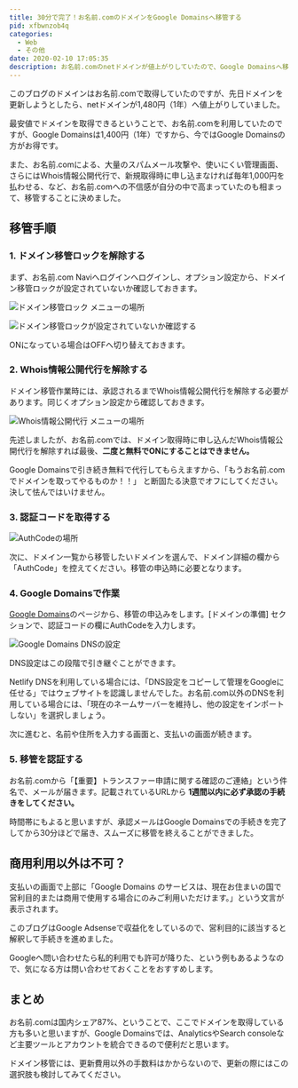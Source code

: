 ```yaml
---
title: 30分で完了！お名前.comのドメインをGoogle Domainsへ移管する
pid: xfbwnzob4q
categories:
  - Web
  - その他
date: 2020-02-10 17:05:35
description: お名前.comのnetドメインが値上がりしていたので、Google Domainsへ移管してみました。netドメインは今ではGoogle Domainsの方がお得で、Googleアカウント分かりやすいUIでドメインを管理できます。Google Domainsへの移管の方法を簡単にまとめました。
---
```

このブログのドメインはお名前.comで取得していたのですが、先日ドメインを更新しようとしたら、netドメインが1,480円（1年）へ値上がりしていました。

最安値でドメインを取得できるということで、お名前.comを利用していたのですが、Google Domainsは1,400円（1年）ですから、今ではGoogle Domainsの方がお得です。

また、お名前.comによる、大量のスパムメール攻撃や、使いにくい管理画面、さらにはWhois情報公開代行で、新規取得時に申し込まなければ毎年1,000円を払わせる、など、お名前.comへの不信感が自分の中で高まっていたのも相まって、移管することに決めました。

## 移管手順

### 1. ドメイン移管ロックを解除する

まず、お名前.com Naviへログインへログインし、オプション設定から、ドメイン移管ロックが設定されていないか確認しておきます。

![ドメイン移管ロック メニューの場所](1.png)

![ドメイン移管ロックが設定されていないか確認する](2.png)

ONになっている場合はOFFへ切り替えておきます。


### 2. Whois情報公開代行を解除する

ドメイン移管作業時には、承認されるまでWhois情報公開代行を解除する必要があります。同じくオプション設定から確認しておきます。

![Whois情報公開代行 メニューの場所](2_1.png)

先述しましたが、お名前.comでは、ドメイン取得時に申し込んだWhois情報公開代行を解除すれば最後、**二度と無料でONにすることはできません。**

Google Domainsで引き続き無料で代行してもらえますから、「もうお名前.comでドメインを取ってやるものか<span class="shake">！！</span>」 と断固たる決意でオフにしてください。決して怯んではいけません。



### 3. 認証コードを取得する

![AuthCodeの場所](3.png)

次に、ドメイン一覧から移管したいドメインを選んで、ドメイン詳細の欄から「AuthCode」を控えてください。移管の申込時に必要となります。

### 4. Google Domainsで作業

[Google Domains](https://domains.google/intl/ja_jp/)のページから、移管の申込みをします。[ドメインの準備] セクションで、認証コードの欄にAuthCodeを入力します。

![Google Domains DNSの設定](4.png)

DNS設定はこの段階で引き継ぐことができます。

Netlify DNSを利用している場合には、「DNS設定をコピーして管理をGoogleに任せる」ではウェブサイトを認識しませんでした。お名前.com以外のDNSを利用している場合には、「現在のネームサーバーを維持し、他の設定をインポートしない」を選択しましょう。

次に進むと、名前や住所を入力する画面と、支払いの画面が続きます。


### 5. 移管を認証する

お名前.comから「【重要】トランスファー申請に関する確認のご連絡」という件名で、メールが届きます。記載されているURLから **1週間以内に必ず承認の手続きをしてください。**

時間帯にもよると思いますが、承認メールはGoogle Domainsでの手続きを完了してから30分ほどで届き、スムーズに移管を終えることができました。


## 商用利用以外は不可？

支払いの画面で上部に「Google Domains のサービスは、現在お住まいの国で営利目的または商用で使用する場合にのみご利用いただけます。」という文言が表示されます。

このブログはGoogle Adsenseで収益化をしているので、営利目的に該当すると解釈して手続きを進めました。

Googleへ問い合わせたら私的利用でも許可が降りた、という例もあるようなので、気になる方は問い合わせておくことをおすすめします。


## まとめ

お名前.comは国内シェア87%、ということで、ここでドメインを取得している方も多いと思いますが、Google Domainsでは、AnalyticsやSearch consoleなど主要ツールとアカウントを統合できるので便利だと思います。

ドメイン移管には、更新費用以外の手数料はかからないので、更新の際にはこの選択肢も検討してみてください。
